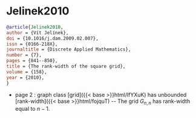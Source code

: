 # Jelinek2010

```bibtex
@article{Jelinek2010,
author = {Vít Jelínek},
doi = {10.1016/j.dam.2009.02.007},
issn = {0166-218X},
journaltitle = {Discrete Applied Mathematics},
number = {7},
pages = {841--850},
title = {The rank-width of the square grid},
volume = {158},
year = {2010},
}
```
* page 2 : graph class [grid]({{< base >}}html/lfYXuK) has unbounded [rank-width]({{< base >}}html/fojquT) -- The grid $G_{n,n}$ has rank-width equal to $n-1$.